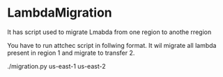 # LambdaMigration
It has script used to migrate Lmabda from one region to anothe rregion 

You have to run attchec script in follwing format.
It wil migrate all lambda present in region 1 and migrate to transfer 2. 

./migration.py us-east-1 us-east-2 
